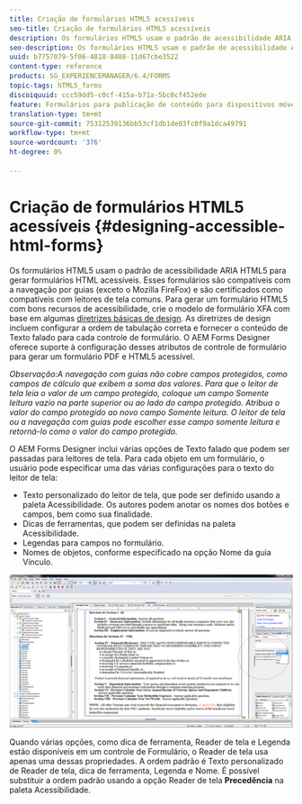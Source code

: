 ```yaml
---
title: Criação de formulários HTML5 acessíveis
seo-title: Criação de formulários HTML5 acessíveis
description: Os formulários HTML5 usam o padrão de acessibilidade ARIA HTML5. Esses formulários são compatíveis com a navegação por guias e têm certificação de serem compatíveis com leitores de tela comuns.
seo-description: Os formulários HTML5 usam o padrão de acessibilidade ARIA HTML5. Esses formulários são compatíveis com a navegação por guias e têm certificação de serem compatíveis com leitores de tela comuns.
uuid: b7757079-5f06-4818-8488-11d67cbe3522
content-type: reference
products: SG_EXPERIENCEMANAGER/6.4/FORMS
topic-tags: hTML5_forms
discoiquuid: ccc59dd5-c0cf-415a-b71a-5bc0cf452ede
feature: Formulários para publicação de conteúdo para dispositivos móveis
translation-type: tm+mt
source-git-commit: 75312539136bb53cf1db1de03fc0f9a1dca49791
workflow-type: tm+mt
source-wordcount: '376'
ht-degree: 0%

---
```



# Criação de formulários HTML5 acessíveis {#designing-accessible-html-forms}

Os formulários HTML5 usam o padrão de acessibilidade ARIA HTML5 para gerar formulários HTML acessíveis. Esses formulários são compatíveis com a navegação por guias (exceto o Mozilla FireFox) e são certificados como compatíveis com leitores de tela comuns. Para gerar um formulário HTML5 com bons recursos de acessibilidade, crie o modelo de formulário XFA com base em algumas [diretrizes básicas de design](/help/forms/using/best-practices-for-html5-forms.md). As diretrizes de design incluem configurar a ordem de tabulação correta e fornecer o conteúdo de Texto falado para cada controle de formulário. O AEM Forms Designer oferece suporte à configuração desses atributos de controle de formulário para gerar um formulário PDF e HTML5 acessível.

*Observação:A navegação com guias não cobre campos protegidos, como campos de cálculo que exibem a soma dos valores. Para que o leitor de tela leia o valor de um campo protegido, coloque um campo Somente leitura vazio na parte superior ou ao lado do campo protegido. Atribua o valor do campo protegido ao novo campo Somente leitura. O leitor de tela ou a navegação com guias pode escolher esse campo somente leitura e retorná-lo como o valor do campo protegido.*

O AEM Forms Designer inclui várias opções de Texto falado que podem ser passadas para leitores de tela. Para cada objeto em um formulário, o usuário pode especificar uma das várias configurações para o texto do leitor de tela:

* Texto personalizado do leitor de tela, que pode ser definido usando a paleta Acessibilidade. Os autores podem anotar os nomes dos botões e campos, bem como sua finalidade.
* Dicas de ferramentas, que podem ser definidas na paleta Acessibilidade.
* Legendas para campos no formulário.
* Nomes de objetos, conforme especificado na opção Nome da guia Vínculo.

![acessibilidade](assets/accessibility.png)

Quando várias opções, como dica de ferramenta, Reader de tela e Legenda estão disponíveis em um controle de Formulário, o Reader de tela usa apenas uma dessas propriedades. A ordem padrão é Texto personalizado de Reader de tela, dica de ferramenta, Legenda e Nome. É possível substituir a ordem padrão usando a opção Reader de tela **Precedência** na paleta Acessibilidade.
